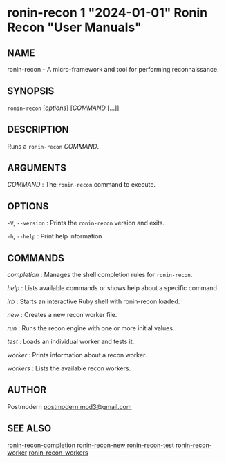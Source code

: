 # ronin-recon 1 "2024-01-01" Ronin Recon "User Manuals"

## NAME

ronin-recon - A micro-framework and tool for performing reconnaissance.

## SYNOPSIS

`ronin-recon` [*options*] [*COMMAND* [...]]

## DESCRIPTION

Runs a `ronin-recon` *COMMAND*.

## ARGUMENTS

*COMMAND*
: The `ronin-recon` command to execute.

## OPTIONS

`-V`, `--version`
: Prints the `ronin-recon` version and exits.

`-h`, `--help`
: Print help information

## COMMANDS

*completion*
: Manages the shell completion rules for `ronin-recon`.

*help*
: Lists available commands or shows help about a specific command.

*irb*
: Starts an interactive Ruby shell with ronin-recon loaded.

*new*
: Creates a new recon worker file.

*run*
: Runs the recon engine with one or more initial values.

*test*
: Loads an individual worker and tests it.

*worker*
: Prints information about a recon worker.

*workers*
: Lists the available recon workers.

## AUTHOR

Postmodern <postmodern.mod3@gmail.com>

## SEE ALSO

[ronin-recon-completion](ronin-recon-completion.1.md) [ronin-recon-new](ronin-recon-new.1.md) [ronin-recon-test](ronin-recon-test.1.md) [ronin-recon-worker](ronin-recon-worker.1.md) [ronin-recon-workers](ronin-recon-workers.1.md)
